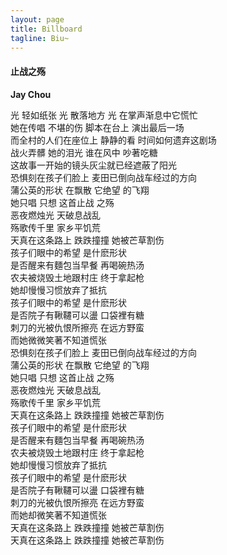 ```yaml
---
layout: page
title: Billboard
tagline: Biu~
---
```


#### 止战之殇 

**Jay Chou**

光 轻如纸张 光 散落地方 光 在掌声渐息中它慌忙  
她在传唱 不堪的伤 脚本在台上 演出最后一场  
而全村的人们在座位上 静静的看 时间如何遗弃这剧场  
战火弄髒 她的泪光 谁在风中 吵著吃糖  
这故事一开始的镜头灰尘就已经遮蔽了阳光   
恐惧刻在孩子们脸上 麦田已倒向战车经过的方向  
蒲公英的形状 在飘散 它绝望 的飞翔  
她只唱 只想 这首止战 之殇  
恶夜燃烛光 天破息战乱  
殇歌传千里 家乡平饥荒  
天真在这条路上 跌跌撞撞 她被芒草割伤  
孩子们眼中的希望 是什麽形状  
是否醒来有麵包当早餐 再喝碗热汤  
农夫被烧毁土地跟村庄 终于拿起枪  
她却慢慢习惯放弃了抵抗  
孩子们眼中的希望 是什麽形状  
是否院子有鞦韆可以盪 口袋裡有糖  
刺刀的光被仇恨所擦亮 在远方野蛮  
而她微微笑著不知道慌张  
恐惧刻在孩子们脸上 麦田已倒向战车经过的方向  
蒲公英的形状 在飘散 它绝望 的飞翔  
她只唱 只想 这首止战 之殇  
恶夜燃烛光 天破息战乱  
殇歌传千里 家乡平饥荒  
天真在这条路上 跌跌撞撞 她被芒草割伤  
孩子们眼中的希望 是什麽形状  
是否醒来有麵包当早餐 再喝碗热汤  
农夫被烧毁土地跟村庄 终于拿起枪  
她却慢慢习惯放弃了抵抗  
孩子们眼中的希望 是什麽形状  
是否院子有鞦韆可以盪 口袋裡有糖  
刺刀的光被仇恨所擦亮 在远方野蛮  
而她却微笑著不知道慌张  
天真在这条路上 跌跌撞撞 她被芒草割伤  
天真在这条路上 跌跌撞撞 她被芒草割伤    

